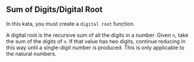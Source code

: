 ## Sum of Digits/Digital Root

In this kata, you must create a `digital root` function.

A digital root is the recursive sum of all the digits in a number. Given `n`, take the sum of the digits of `n`. If that value has two digits, continue reducing in this way until a single-digit number is produced. This is only applicable to the natural numbers.
